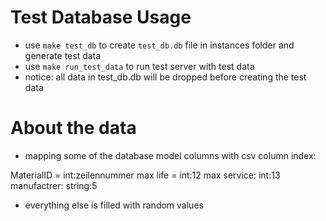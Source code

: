 # Test Database Usage

- use `make test_db` to create `test_db.db` file in instances folder and generate test data
- use `make run_test_data` to run test server with test data
- notice: all data in test_db.db will be dropped before creating the test data

# About the data

- mapping some of the database model columns with csv column index:

MaterialID = int:zeilennummer
max life = int:12
max service: int:13
manufactrer: string:5

- everything else is filled with random values
